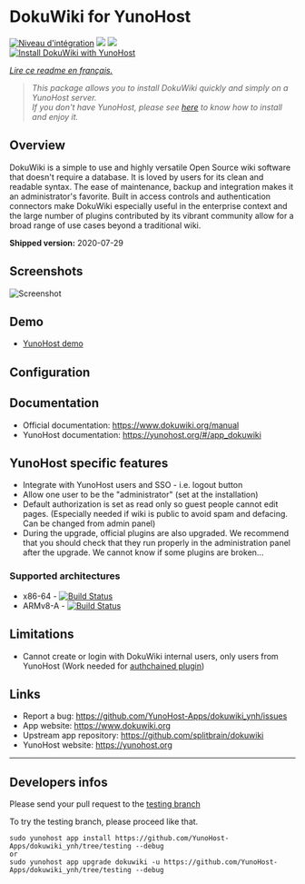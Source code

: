# DokuWiki for YunoHost

[![Niveau d'intégration](https://dash.yunohost.org/integration/dokuwiki.svg)](https://dash.yunohost.org/appci/app/dokuwiki) ![](https://ci-apps.yunohost.org/ci/badges/dokuwiki.status.svg) ![](https://ci-apps.yunohost.org/ci/badges/dokuwiki.maintain.svg)  
[![Install DokuWiki with YunoHost](https://install-app.yunohost.org/install-with-yunohost.png)](https://install-app.yunohost.org/?app=dokuwiki)

*[Lire ce readme en français.](./README_fr.md)*

> *This package allows you to install DokuWiki quickly and simply on a YunoHost server.  
If you don't have YunoHost, please see [here](https://yunohost.org/#/install) to know how to install and enjoy it.*

## Overview

DokuWiki is a simple to use and highly versatile Open Source wiki software that doesn't require a database. It is loved by users for its clean and readable syntax. The ease of maintenance, backup and integration makes it an administrator's favorite. Built in access controls and authentication connectors make DokuWiki especially useful in the enterprise context and the large number of plugins contributed by its vibrant community allow for a broad range of use cases beyond a traditional wiki.

**Shipped version:** 2020-07-29

## Screenshots

![Screenshot](../sources/DokuWiki_Screenshot.png)

## Demo

* [YunoHost demo](https://demo.yunohost.org/dokuwiki/doku.php?id=start&do=login&u=demo&p=demo)

## Configuration

## Documentation

* Official documentation: https://www.dokuwiki.org/manual
* YunoHost documentation: https://yunohost.org/#/app_dokuwiki

## YunoHost specific features

* Integrate with YunoHost users and SSO - i.e. logout button
* Allow one user to be the "administrator" (set at the installation)
* Default authorization is set as read only so guest people cannot edit pages. (Especially needed if wiki is public to avoid spam and defacing. Can be changed from admin panel)
* During the upgrade, official plugins are also upgraded. We recommend that you should check that they run properly in the administration panel after the upgrade. We cannot know if some plugins are broken...

### Supported architectures

* x86-64 - [![Build Status](https://ci-apps.yunohost.org/ci/logs/dokuwiki%20%28Apps%29.svg)](https://ci-apps.yunohost.org/ci/apps/dokuwiki/)
* ARMv8-A - [![Build Status](https://ci-apps-arm.yunohost.org/ci/logs/dokuwiki%20%28Apps%29.svg)](https://ci-apps-arm.yunohost.org/ci/apps/dokuwiki/)

## Limitations

* Cannot create or login with DokuWiki internal users, only users from YunoHost (Work needed for [authchained plugin](https://www.dokuwiki.org/plugin:authchained))

## Links

* Report a bug: https://github.com/YunoHost-Apps/dokuwiki_ynh/issues
* App website: https://www.dokuwiki.org
* Upstream app repository: https://github.com/splitbrain/dokuwiki
* YunoHost website: https://yunohost.org

---

## Developers infos

Please send your pull request to the [testing branch](https://github.com/YunoHost-Apps/dokuwiki_ynh/tree/testing)

To try the testing branch, please proceed like that.
```
sudo yunohost app install https://github.com/YunoHost-Apps/dokuwiki_ynh/tree/testing --debug
or
sudo yunohost app upgrade dokuwiki -u https://github.com/YunoHost-Apps/dokuwiki_ynh/tree/testing --debug
```
